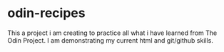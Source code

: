 # odin-recipes
This a project i am creating to practice all what i have learned from The Odin Project.
I am demonstrating my current html and git/github skills.
